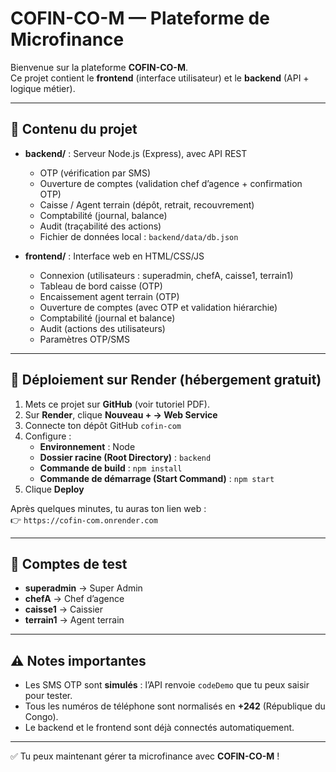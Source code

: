 # COFIN-CO-M — Plateforme de Microfinance

Bienvenue sur la plateforme **COFIN-CO-M**.  
Ce projet contient le **frontend** (interface utilisateur) et le **backend** (API + logique métier).  

---

## 📂 Contenu du projet
- **backend/** : Serveur Node.js (Express), avec API REST
  - OTP (vérification par SMS)
  - Ouverture de comptes (validation chef d’agence + confirmation OTP)
  - Caisse / Agent terrain (dépôt, retrait, recouvrement)
  - Comptabilité (journal, balance)
  - Audit (traçabilité des actions)
  - Fichier de données local : `backend/data/db.json`

- **frontend/** : Interface web en HTML/CSS/JS
  - Connexion (utilisateurs : superadmin, chefA, caisse1, terrain1)
  - Tableau de bord caisse (OTP)
  - Encaissement agent terrain (OTP)
  - Ouverture de comptes (avec OTP et validation hiérarchie)
  - Comptabilité (journal et balance)
  - Audit (actions des utilisateurs)
  - Paramètres OTP/SMS

---

## 🚀 Déploiement sur Render (hébergement gratuit)
1. Mets ce projet sur **GitHub** (voir tutoriel PDF).
2. Sur **Render**, clique **Nouveau + → Web Service**
3. Connecte ton dépôt GitHub `cofin-com`
4. Configure :
   - **Environnement** : Node
   - **Dossier racine (Root Directory)** : `backend`
   - **Commande de build** : `npm install`
   - **Commande de démarrage (Start Command)** : `npm start`
5. Clique **Deploy**

Après quelques minutes, tu auras ton lien web :  
👉 `https://cofin-com.onrender.com`

---

## 👤 Comptes de test
- **superadmin** → Super Admin  
- **chefA** → Chef d’agence  
- **caisse1** → Caissier  
- **terrain1** → Agent terrain  

---

## ⚠️ Notes importantes
- Les SMS OTP sont **simulés** : l’API renvoie `codeDemo` que tu peux saisir pour tester.  
- Tous les numéros de téléphone sont normalisés en **+242** (République du Congo).  
- Le backend et le frontend sont déjà connectés automatiquement.  

---

✅ Tu peux maintenant gérer ta microfinance avec **COFIN-CO-M** !  
